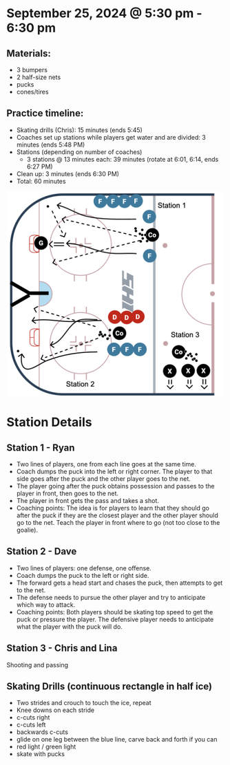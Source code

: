 
# September 25, 2024 @ 5:30 pm - 6:30 pm

## Materials:
- 3 bumpers
- 2 half-size nets 
- pucks
- cones/tires

## Practice timeline:
- Skating drills (Chris): 15 minutes (ends 5:45)
- Coaches set up stations while players get water and are divided: 3 minutes (ends 5:48 PM)
- Stations (depending on number of coaches)
  - 3 stations @ 13 minutes each: 39 minutes (rotate at 6:01, 6:14, ends 6:27 PM)
- Clean up: 3 minutes (ends 6:30 PM)
- Total: 60 minutes


<img src="https://github.com/salter14/hockey/blob/main/drill_diagrams/Practice_layout_20240918.png" alt="alt" width="600px">


# Station Details

## Station 1 - Ryan
- Two lines of players, one from each line goes at the same time.
- Coach dumps the puck into the left or right corner. The player to that side goes after the puck and the other player goes to the net.
- The player going after the puck obtains possession and passes to the player in front, then goes to the net.
- The player in front gets the pass and takes a shot.
- Coaching points: The idea is for players to learn that they should go after the puck if they are the closest player and the other player should go to the net. Teach the player in front where to go (not too close to the goalie).


## Station 2 - Dave
- Two lines of players: one defense, one offense.
- Coach dumps the puck to the left or right side.
- The forward gets a head start and chases the puck, then attempts to get to the net.
- The defense needs to pursue the other player and try to anticipate which way to attack.
- Coaching points: Both players should be skating top speed to get the puck or pressure the player. The defensive player needs to anticipate what the player with the puck will do.


## Station 3 - Chris and Lina
Shooting and passing


## Skating Drills (continuous rectangle in half ice)
- Two strides and crouch to touch the ice, repeat 
- Knee downs on each stride
- c-cuts right
- c-cuts left
- backwards c-cuts
- glide on one leg between the blue line, carve back and forth if you can
- red light / green light
- skate with pucks


